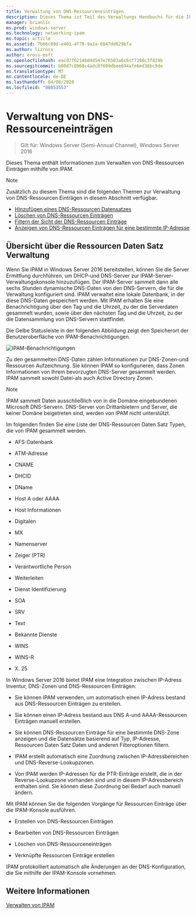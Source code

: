 ```yaml
---
title: Verwaltung von DNS-Ressourceneinträgen
description: Dieses Thema ist Teil des Verwaltungs Handbuchs für die IP-Adressverwaltung (IPAM) in Windows Server 2016.
manager: brianlic
ms.prod: windows-server
ms.technology: networking-ipam
ms.topic: article
ms.assetid: 7b66c09d-e401-4f70-9a2a-6047dd629bfa
ms.author: lizross
author: eross-msft
ms.openlocfilehash: eacd7f62148d4d547e76503a6c6cf7280c3f829b
ms.sourcegitcommit: b00d7c8968c4adc8f699dbee694afe6ed36bc9de
ms.translationtype: MT
ms.contentlocale: de-DE
ms.lasthandoff: 04/08/2020
ms.locfileid: "80853553"
---
```

# <a name="dns-resource-record-management"></a>Verwaltung von DNS-Ressourceneinträgen

>Gilt für: Windows Server (Semi-Annual Channel), Windows Server 2016

Dieses Thema enthält Informationen zum Verwalten von DNS-Ressourcen Einträgen mithilfe von IPAM.  
  
> [!NOTE]  
> Zusätzlich zu diesem Thema sind die folgenden Themen zur Verwaltung von DNS-Ressourcen Einträgen in diesem Abschnitt verfügbar.  
>   
> -   [Hinzufügen eines DNS-Ressourcen Datensatzes](../../technologies/ipam/Add-a-DNS-Resource-Record.md)  
> -   [Löschen von DNS-Ressourcen Einträgen](../../technologies/ipam/Delete-DNS-Resource-Records.md)  
> -   [Filtern der Sicht der DNS-Ressourcen Einträge](../../technologies/ipam/Filter-the-View-of-DNS-Resource-Records.md)  
> -   [Anzeigen von DNS-Ressourcen Einträgen für eine bestimmte IP-Adresse](../../technologies/ipam/View-DNS-Resource-Records-for-a-Specific-IP-Address.md)  
  
## <a name="resource-record-management-overview"></a>Übersicht über die Ressourcen Daten Satz Verwaltung  
Wenn Sie IPAM in Windows Server 2016 bereitstellen, können Sie die Server Ermittlung durchführen, um DHCP-und DNS-Server zur IPAM-Server-Verwaltungskonsole hinzuzufügen. Der IPAM-Server sammelt dann alle sechs Stunden dynamische DNS-Daten von den DNS-Servern, die für die Verwaltung konfiguriert sind. IPAM verwaltet eine lokale Datenbank, in der diese DNS-Daten gespeichert werden. Mit IPAM erhalten Sie eine Benachrichtigung über den Tag und die Uhrzeit, zu der die Serverdaten gesammelt wurden, sowie über den nächsten Tag und die Uhrzeit, zu der die Datensammlung von DNS-Servern stattfindet.  
  
Die Gelbe Statusleiste in der folgenden Abbildung zeigt den Speicherort der Benutzeroberfläche von IPAM-Benachrichtigungen.  
  
![IPAM-Benachrichtigungen](../../media/DNS-Resource-Record-Management/ipam_DataCollection_01.jpg)  
  
Zu den gesammelten DNS-Daten zählen Informationen zur DNS-Zonen-und Ressourcen Aufzeichnung. Sie können IPAM so konfigurieren, dass Zonen Informationen von Ihrem bevorzugten DNS-Server gesammelt werden.  IPAM sammelt sowohl Datei-als auch Active Directory Zonen.  
  
> [!NOTE]  
> IPAM sammelt Daten ausschließlich von in die Domäne eingebundenen Microsoft DNS-Servern. DNS-Server von Drittanbietern und Server, die keiner Domäne beigetreten sind, werden von IPAM nicht unterstützt.  
  
Im folgenden finden Sie eine Liste der DNS-Ressourcen Daten Satz Typen, die von IPAM gesammelt werden.  
  
-   AFS-Datenbank  
  
-   ATM-Adresse  
  
-   CNAME  
  
-   DHCID  
  
-   DName  
  
-   Host A oder AAAA  
  
-   Host Informationen  
  
-   Digitalen  
  
-   MX  
  
-   Namenserver  
  
-   Zeiger (PTR)  
  
-   Verantwortliche Person  
  
-   Weiterleiten  
  
-   Dienst Identifizierung  
  
-   SOA  
  
-   SRV  
  
-   Text  
  
-   Bekannte Dienste  
  
-   WINS  
  
-   WINS-R  
  
-   X. 25  
  
In Windows Server 2016 bietet IPAM eine Integration zwischen IP-Adress Inventur, DNS-Zonen und DNS-Ressourcen Einträgen:  
  
-   Sie können IPAM verwenden, um automatisch einen IP-Adress bestand aus DNS-Ressourcen Einträgen zu erstellen.  
  
-   Sie können einen IP-Adress bestand aus DNS A-und AAAA-Ressourcen Einträgen manuell erstellen.  
  
-   Sie können DNS-Ressourcen Einträge für eine bestimmte DNS-Zone anzeigen und die Datensätze basierend auf Typ, IP-Adresse, Ressourcen Daten Satz Daten und anderen Filteroptionen filtern.  
  
-   IPAM erstellt automatisch eine Zuordnung zwischen IP-Adressbereichen und DNS-Reverse-Lookupzonen.  
  
-   Von IPAM werden IP-Adressen für die PTR-Einträge erstellt, die in der Reverse-Lookupzone vorhanden sind und in diesem IP-Adressbereich enthalten sind. Sie können diese Zuordnung bei Bedarf auch manuell ändern.  
  
Mit IPAM können Sie die folgenden Vorgänge für Ressourcen Einträge über die IPAM-Konsole ausführen.  
  
-   Erstellen von DNS-Ressourcen Einträgen  
  
-   Bearbeiten von DNS-Ressourcen Einträgen  
  
-   Löschen von DNS-Ressourceneinträgen  
  
-   Verknüpfte Ressourcen Einträge erstellen  
  
IPAM protokolliert automatisch alle Änderungen an der DNS-Konfiguration, die Sie mithilfe der IPAM-Konsole vornehmen.  
  
## <a name="see-also"></a>Weitere Informationen  
[Verwalten von IPAM](Manage-IPAM.md)  
  



